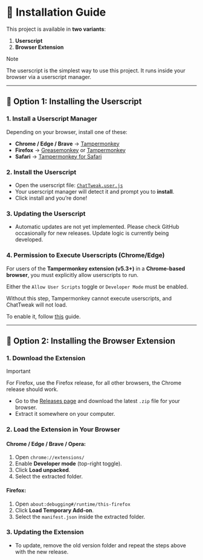 # 📖 Installation Guide

This project is available in **two variants**:  
1. **Userscript** 
2. **Browser Extension**

> [!NOTE]
> The userscript is the simplest way to use this project. It runs inside your browser via a userscript manager.
---

## 🔹 Option 1: Installing the Userscript

### 1. Install a Userscript Manager
Depending on your browser, install one of these:

- **Chrome / Edge / Brave** → [Tampermonkey](https://www.tampermonkey.net/)  
- **Firefox** → [Greasemonkey](https://addons.mozilla.org/firefox/addon/greasemonkey/) or [Tampermonkey](https://addons.mozilla.org/firefox/addon/tampermonkey/)  
- **Safari** → [Tampermonkey for Safari](https://apps.apple.com/app/tampermonkey/id1482490089)  

### 2. Install the Userscript
- Open the userscript file: [`ChatTweak.user.js`](https://github.com/appelmoesgg/ChatTweak/releases/latest/download/ChatTweak.user.js)  
- Your userscript manager will detect it and prompt you to **install**.  
- Click install and you’re done!

### 3. Updating the Userscript
- Automatic updates are not yet implemented. Please check GitHub occasionally for new releases. Update logic is currently being developed.

### 4. Permission to Execute Userscripts (Chrome/Edge)
For users of the **Tampermonkey extension (v5.3+)** in a **Chrome-based browser**, you must explicitly allow userscripts to run.  

Either the `Allow User Scripts` toggle or `Developer Mode` must be enabled.

Without this step, Tampermonkey cannot execute userscripts, and ChatTweak will not load.

To enable it, follow [this](https://www.tampermonkey.net/faq.php#Q209) guide.
 
---

## 🔹 Option 2: Installing the Browser Extension


### 1. Download the Extension
> [!IMPORTANT]
> For Firefox, use the Firefox release, for all other browsers, the Chrome release should work.
- Go to the [Releases page](https://github.com/mixtapejaxson/releases) and download the latest `.zip` file for your browser.  
- Extract it somewhere on your computer.  

### 2. Load the Extension in Your Browser
#### Chrome / Edge / Brave / Opera:
1. Open `chrome://extensions/`  
2. Enable **Developer mode** (top-right toggle).  
3. Click **Load unpacked**.  
4. Select the extracted folder.  

#### Firefox:
1. Open `about:debugging#/runtime/this-firefox`  
2. Click **Load Temporary Add-on**.  
3. Select the `manifest.json` inside the extracted folder.  

### 3. Updating the Extension
- To update, remove the old version folder and repeat the steps above with the new release.  
